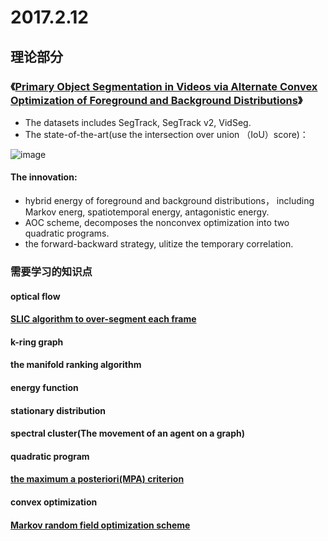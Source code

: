 # 2017.2.12

## 理论部分

### 《[Primary Object Segmentation in Videos via Alternate Convex Optimization of Foreground and Background Distributions](http://www.cv-foundation.org/openaccess/content_cvpr_2016/papers/Jang_Primary_Object_Segmentation_CVPR_2016_paper.pdf)》

- The datasets includes SegTrack, SegTrack v2, VidSeg.
- The state-of-the-art(use the intersection over union （IoU）score)：

![image](https://github.com/du0915/scholar/blob/master/week7/AOC%20experimental%20result.png)

#### The innovation:

- hybrid energy of foreground and background distributions， including Markov energ, spatiotemporal energy, antagonistic energy.
- AOC scheme, decomposes the nonconvex optimization into two quadratic programs.
- the forward-backward strategy, ulitize the temporary correlation.

### 需要学习的知识点

#### optical flow

#### [SLIC algorithm to over-segment each frame](http://www.kev-smith.com/papers/SMITH_TPAMI12.pdf)

#### k-ring graph

#### the manifold ranking algorithm

#### energy function

#### stationary distribution

#### spectral cluster(The movement of an agent on a graph)

#### quadratic program

#### [the maximum a posteriori(MPA) criterion](http://www.cv-foundation.org/openaccess/content_cvpr_2015/papers/Lee_Multiple_Random_Walkers_2015_CVPR_paper.pdf)

#### convex optimization

#### [Markov random field optimization scheme](http://www.cv-foundation.org/openaccess/content_cvpr_2013/papers/Zhang_Video_Object_Segmentation_2013_CVPR_paper.pdf)
